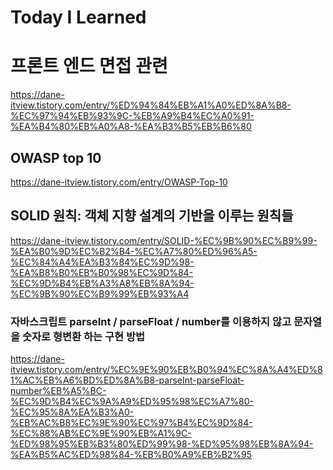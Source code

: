# Today I Learned

# 프론트 엔드 면접 관련

https://dane-itview.tistory.com/entry/%ED%94%84%EB%A1%A0%ED%8A%B8-%EC%97%94%EB%93%9C-%EB%A9%B4%EC%A0%91-%EA%B4%80%EB%A0%A8-%EA%B3%B5%EB%B6%80

## OWASP top 10

https://dane-itview.tistory.com/entry/OWASP-Top-10

## SOLID 원칙: 객체 지향 설계의 기반을 이루는 원칙들

https://dane-itview.tistory.com/entry/SOLID-%EC%9B%90%EC%B9%99-%EA%B0%9D%EC%B2%B4-%EC%A7%80%ED%96%A5-%EC%84%A4%EA%B3%84%EC%9D%98-%EA%B8%B0%EB%B0%98%EC%9D%84-%EC%9D%B4%EB%A3%A8%EB%8A%94-%EC%9B%90%EC%B9%99%EB%93%A4

### 자바스크립트 parseInt / parseFloat / number를 이용하지 않고 문자열을 숫자로 형변환 하는 구현 방법

https://dane-itview.tistory.com/entry/%EC%9E%90%EB%B0%94%EC%8A%A4%ED%81%AC%EB%A6%BD%ED%8A%B8-parseInt-parseFloat-number%EB%A5%BC-%EC%9D%B4%EC%9A%A9%ED%95%98%EC%A7%80-%EC%95%8A%EA%B3%A0-%EB%AC%B8%EC%9E%90%EC%97%B4%EC%9D%84-%EC%88%AB%EC%9E%90%EB%A1%9C-%ED%98%95%EB%B3%80%ED%99%98-%ED%95%98%EB%8A%94-%EA%B5%AC%ED%98%84-%EB%B0%A9%EB%B2%95
